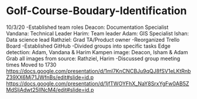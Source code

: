 # Golf-Course-Boudary-Identification
10/3/20
-Established team roles
  Deacon: Documentation Specialist
  Vandana: Technical Leader 
  Harim: Team leader
  Adam: GIS Specialist
  Ishan: Data science lead
  Rathziel: Grad TA/Product owner
-Reorganized Trello Board
-Established GitHub 
-Divided groups into specific tasks
  Edge detection: Adam, Vandana & Harim
  Kampen image: Deacon, Isham & Adam
  Grab all images from source: Rathziel, Harim
-Discussed group meeting times
  Moved to 1730
  https://docs.google.com/presentation/d/1mI7KnCNCBJu9qQJ8fSV1eLKtRnbZ39XX6Mj71JWfnBs/edit#slide=id.p
  https://docs.google.com/presentation/d/1jfTWOYFhX_NaY8SrxYgFw0AB5ZMdSljAdwt25llNcM4/edit#slide=id.p
